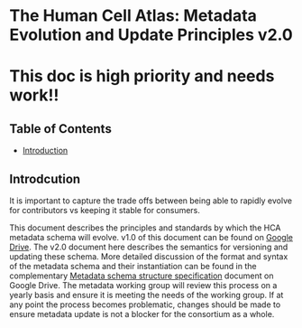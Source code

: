 # The Human Cell Atlas: Metadata Evolution and Update Principles v2.0

# This doc is high priority and needs work!!

## Table of Contents
- [Introduction](#introduction)

## Introdcution

It is important to capture the trade offs between being able to rapidly evolve for contributors vs keeping it stable for consumers.

This document describes the principles and standards by which the HCA metadata schema will evolve. v1.0 of this document can be found on [Google Drive](https://docs.google.com/document/d/1eUVpYDLu2AxmxRw2ZUMM-jpKNxQudJbznNyNRp35nLc/edit#heading=h.6p3dwsx7c3hb). The v2.0 document here describes the semantics for versioning and updating these schema. More detailed discussion of the format and syntax of the metadata schema and their instantiation can be found in the complementary [Metadata schema structure specification](https://docs.google.com/document/d/1pxQj7BfM8HHgD4ilm4dlvZuZATfJkNC5s_-TUoA4lYA/edit?ts=59b16455) document on Google Drive. The metadata working group will review this process on a yearly basis and ensure it is meeting the needs of the working group. If at any point the process becomes problematic, changes should be made to ensure metadata update is not a blocker for the consortium as a whole.


